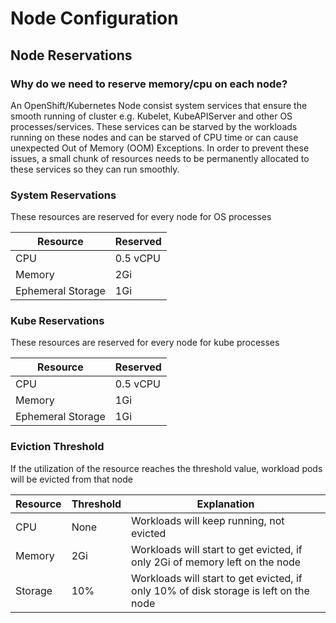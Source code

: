 # Node Configuration

## Node Reservations

### Why do we need to reserve memory/cpu on each node?

An OpenShift/Kubernetes Node consist system services that ensure the smooth running of cluster e.g. Kubelet, KubeAPIServer and other OS processes/services. These services can be starved by the workloads running on these nodes and can be starved of CPU time or can cause unexpected Out of Memory (OOM) Exceptions. In order to prevent these issues, a small chunk of resources needs to be permanently allocated to these services so they can run smoothly.

### System Reservations

These resources are reserved for every node for OS processes

| Resource   |  Reserved  |
| -- | -- |
| CPU | 0.5 vCPU |
| Memory | 2Gi |
| Ephemeral Storage | 1Gi |

### Kube Reservations

These resources are reserved for every node for kube processes

| Resource   |  Reserved  |
| -- | -- |
| CPU | 0.5 vCPU |
| Memory | 1Gi |
| Ephemeral Storage | 1Gi |

### Eviction Threshold

If the utilization of the resource reaches the threshold value, workload pods will be evicted from that node

| Resource   |  Threshold  | Explanation |
| -- | -- | -- |
| CPU | None |  Workloads will keep running, not evicted |
| Memory | 2Gi | Workloads will start to get evicted, if only 2Gi of memory left on the node |
| Storage | 10% | Workloads will start to get evicted, if only 10% of disk storage is left on the node |